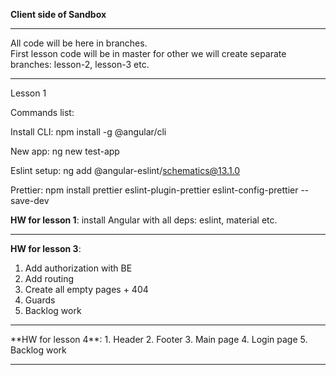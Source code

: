 **Client side of Sandbox**
<hr />

All code will be here in branches. <br>
First lesson code will be in master for other we will create separate branches: lesson-2, lesson-3 etc.

<hr />
Lesson 1 <br>

Commands list:

Install CLI: npm install -g @angular/cli

New app: ng new test-app

Eslint setup: ng add @angular-eslint/schematics@13.1.0

Prettier: npm install prettier eslint-plugin-prettier eslint-config-prettier --save-dev

**HW for lesson 1**: install Angular with all deps: eslint, material etc.
<hr />

**HW for lesson 3**: 
1. Add authorization with BE
2. Add routing
3. Create all empty pages + 404
4. Guards
5. Backlog work
<hr />
**HW for lesson 4**: 
1. Header
2. Footer
3. Main page
4. Login page
5. Backlog work
<hr />
